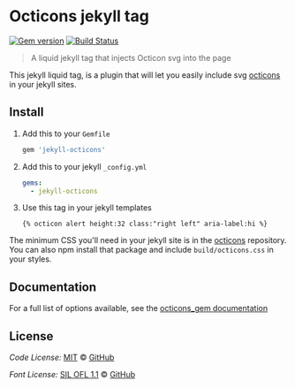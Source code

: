 # Octicons jekyll tag

[![Gem version](https://img.shields.io/gem/v/jekyll-octicons.svg)](https://rubygems.org/gems/jekyll-octicons)
[![Build Status](https://travis-ci.org/primer/jekyll-octicons.svg?branch=master)](https://travis-ci.org/primer/jekyll-octicons)

> A liquid jekyll tag that injects Octicon svg into the page

This jekyll liquid tag, is a plugin that will let you easily include svg [octicons][octicons] in your jekyll sites.

## Install

1. Add this to your `Gemfile`

    ```rb
    gem 'jekyll-octicons'
    ```

2. Add this to your jekyll `_config.yml`

    ```yml
    gems:
      - jekyll-octicons
    ```

3. Use this tag in your jekyll templates

    ```
    {% octicon alert height:32 class:"right left" aria-label:hi %}
    ```

The minimum CSS you'll need in your jekyll site is in the [octicons][octicons] repository. You can also npm install that package and include `build/octicons.css` in your styles.

## Documentation

For a full list of options available, see the [octicons_gem documentation](https://github.com/primer/octicons_gem#documentation)

## License

_Code License:_ [MIT](./LICENSE) &copy; [GitHub](https://github.com/)

_Font License:_ [SIL OFL 1.1](./LICENSE) &copy; [GitHub](https://github.com/)

[octicons]: https://github.com/primer/octicons
[octicons-docs]: https://octicons.github.com/
